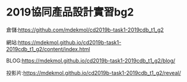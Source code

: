 # 2019協同產品設計實習bg2
倉儲:https://github.com/mdekmol/cd2019b-task1-2019cdb_t1_g2

網站:https://mdekmol.github.io/cd2019b-task1-2019cdb_t1_g2/content/index.html

BLOG:https://mdekmol.github.io/cd2019b-task1-2019cdb_t1_g2/blog/

投影片:https://mdekmol.github.io/cd2019b-task1-2019cdb_t1_g2/reveal/

